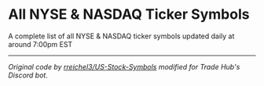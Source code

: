 # All NYSE & NASDAQ Ticker Symbols
A complete list of all NYSE & NASDAQ ticker symbols updated daily at around 7:00pm EST

--- 
*Original code by [rreichel3/US-Stock-Symbols](https://github.com/rreichel3/US-Stock-Symbols) modified for Trade Hub's Discord bot.*
